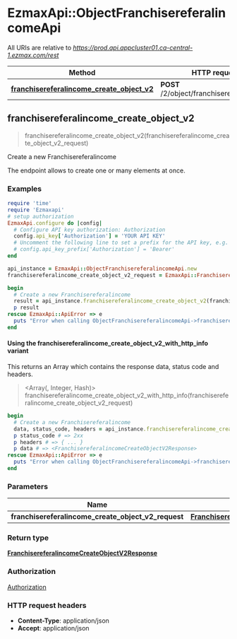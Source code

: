 # EzmaxApi::ObjectFranchisereferalincomeApi

All URIs are relative to *https://prod.api.appcluster01.ca-central-1.ezmax.com/rest*

| Method | HTTP request | Description |
| ------ | ------------ | ----------- |
| [**franchisereferalincome_create_object_v2**](ObjectFranchisereferalincomeApi.md#franchisereferalincome_create_object_v2) | **POST** /2/object/franchisereferalincome | Create a new Franchisereferalincome |


## franchisereferalincome_create_object_v2

> <FranchisereferalincomeCreateObjectV2Response> franchisereferalincome_create_object_v2(franchisereferalincome_create_object_v2_request)

Create a new Franchisereferalincome

The endpoint allows to create one or many elements at once.

### Examples

```ruby
require 'time'
require 'Ezmaxapi'
# setup authorization
EzmaxApi.configure do |config|
  # Configure API key authorization: Authorization
  config.api_key['Authorization'] = 'YOUR API KEY'
  # Uncomment the following line to set a prefix for the API key, e.g. 'Bearer' (defaults to nil)
  # config.api_key_prefix['Authorization'] = 'Bearer'
end

api_instance = EzmaxApi::ObjectFranchisereferalincomeApi.new
franchisereferalincome_create_object_v2_request = EzmaxApi::FranchisereferalincomeCreateObjectV2Request.new({a_obj_franchisereferalincome: [EzmaxApi::FranchisereferalincomeRequestCompound.new({a_obj_contact: [EzmaxApi::ContactRequestCompound.new({obj_contactinformations: EzmaxApi::ContactinformationsRequestCompound.new({a_obj_address: [EzmaxApi::AddressRequest.new({fki_addresstype_id: 1, s_address_civic: '2540', s_address_street: 'Daniel-Johnson Blvd.', s_address_city: 'Laval', fki_province_id: 11, fki_country_id: 1, s_address_zip: 'H7T2S3'})], a_obj_phone: [EzmaxApi::PhoneRequest.new({fki_phonetype_id: 1})], a_obj_email: [EzmaxApi::EmailRequest.new({fki_emailtype_id: 1, s_email_address: 'email@example.com'})], a_obj_website: [EzmaxApi::WebsiteRequest.new({fki_websitetype_id: 1, s_website_address: 'https://www.example.com'})], i_address_default: 37, i_phone_default: 37, i_email_default: 37, i_website_default: 37}), fki_contacttitle_id: 2, fki_language_id: 2, s_contact_firstname: 'John', s_contact_lastname: 'Doe', s_contact_company: 'eZmax Solutions Inc.'})], fki_franchisebroker_id: 61, fki_franchisereferalincomeprogram_id: 51, fki_period_id: 21, d_franchisereferalincome_loan: '500275.62', d_franchisereferalincome_franchiseamount: '275.00', d_franchisereferalincome_franchisoramount: '385.00', d_franchisereferalincome_agentamount: '800.00', dt_franchisereferalincome_disbursed: '2020-12-31', t_franchisereferalincome_comment: 'This is a comment', fki_franchiseoffice_id: 50, s_franchisereferalincome_remoteid: 's_franchisereferalincome_remoteid_example'})]}) # FranchisereferalincomeCreateObjectV2Request | 

begin
  # Create a new Franchisereferalincome
  result = api_instance.franchisereferalincome_create_object_v2(franchisereferalincome_create_object_v2_request)
  p result
rescue EzmaxApi::ApiError => e
  puts "Error when calling ObjectFranchisereferalincomeApi->franchisereferalincome_create_object_v2: #{e}"
end
```

#### Using the franchisereferalincome_create_object_v2_with_http_info variant

This returns an Array which contains the response data, status code and headers.

> <Array(<FranchisereferalincomeCreateObjectV2Response>, Integer, Hash)> franchisereferalincome_create_object_v2_with_http_info(franchisereferalincome_create_object_v2_request)

```ruby
begin
  # Create a new Franchisereferalincome
  data, status_code, headers = api_instance.franchisereferalincome_create_object_v2_with_http_info(franchisereferalincome_create_object_v2_request)
  p status_code # => 2xx
  p headers # => { ... }
  p data # => <FranchisereferalincomeCreateObjectV2Response>
rescue EzmaxApi::ApiError => e
  puts "Error when calling ObjectFranchisereferalincomeApi->franchisereferalincome_create_object_v2_with_http_info: #{e}"
end
```

### Parameters

| Name | Type | Description | Notes |
| ---- | ---- | ----------- | ----- |
| **franchisereferalincome_create_object_v2_request** | [**FranchisereferalincomeCreateObjectV2Request**](FranchisereferalincomeCreateObjectV2Request.md) |  |  |

### Return type

[**FranchisereferalincomeCreateObjectV2Response**](FranchisereferalincomeCreateObjectV2Response.md)

### Authorization

[Authorization](../README.md#Authorization)

### HTTP request headers

- **Content-Type**: application/json
- **Accept**: application/json

